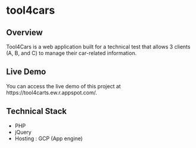 # tool4cars
<h2>Overview</h2>
Tool4Cars is a web application built for a technical test that allows 3 clients (A, B, and C) to manage their car-related information.

<h2>Live Demo</h2>
You can access the live demo of this project at https://tool4carts.ew.r.appspot.com/.

<h2>Technical Stack</h2>
  <ul>
<li>PHP</li>
<li>jQuery</li>
<li>Hosting : GCP (App engine)</li>
</ul>

